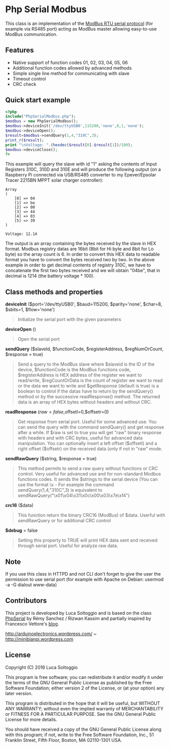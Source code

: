 Php Serial Modbus
======

This class is an implementation of the [ModBus RTU serial protocol][modbus] (for example via RS485 port) acting as ModBus master allowing easy-to-use ModBus communication.

Features
-------
  - Native support of function codes 01, 02, 03, 04, 05, 06
  - Additional function codes allowed by advanced methods
  - Simple single line method for communicating with slave
  - Timeout control
  - CRC check

Quick start example
------
```php
<?php
include("PhpSerialModbus.php");
$modbus = new PhpSerialModbus();
$modbus->deviceInit('/dev/ttyUSB0',115200,'none',8,1,'none');
$modbus->deviceOpen();
$result=$modbus->sendQuery(1,4,"310C",3);
print_r($result);
print "\nVoltage: ".(hexdec($result[0].$result[1])/100);
$modbus->deviceClose();
?>
```
This example will query the slave with id "1" asking the contents of Input Registers 310C, 310D and 310E and will produce the following output (on a Raspberry Pi connected via USB/RS485 converter to my Epever/Epsolar Tracer 2215BN MPPT solar charger controller):
```SH
Array
(
    [0] => 04
    [1] => be
    [2] => 00
    [3] => 44
    [4] => 03
    [5] => 39
)

Voltage: 12.14
```
The output is an array containing the bytes received by the slave in HEX format. Modbus registry datas are 16bit (8bit for Hi byte and 8bit for Lo byte) so the array count is 6. In order to convert this HEX data to readable format you have to convert the bytes received two by two. In the above example in order to get decimal contents of registry 310C, we have to concatenate the first two bytes received and we will obtain "04be", that in decimal is 1214 (the battery voltage * 100).


Class methods and properties
-------
**deviceInit** ($port='/dev/ttyUSB0', $baud=115200, $parity='none', $char=8, $sbits=1, $flow='none')
>Initialize the serial port with the given parameters

**deviceOpen** ()
>Open the serial port

**sendQuery** ($slaveId, $functionCode, $registerAddress, $regNumOrCount, $response = true)
>Send a query to the ModBus slave where $slaveid is the ID of the device, $functionCode is the ModBus functions code, $registerAddress is HEX address of the register we want to read/write, $regCountOrData is the count of register we want to read or the data we want to write and $getResponse (default is true) is a boolean to control if the datas have to return by the sendQuery() method or by the successive readResponse() method. The returned data is an array of HEX bytes without headers and without CRC. 

**readResponse** ($raw=false,$offsetl=0,$offsetr=0)
>Get response from serial port. Useful for some advanced use. You can send the query with the command sendQuery() and get response after a while. If $raw is set to true you will get "raw" binary response with headers and with CRC bytes, useful for advanced data manipulation. You can optionally insert a left offset ($offsetl) and a right offset ($offsetr) on the received data (only if not in "raw" mode.

**sendRawQuery** ($string, $response = true)
>This method permits to send a raw query without functions or CRC control. Very useful for advanced use and for non-standard Modbus functions codes. It sends the $strings to the serial device (You can use the format \x - For example the command sendQuery(1,4,"310C",3) is equivalent to sendRawQuery("\x01\x04\x31\x0c\x00\x03\x7e\xf4")

**crc16** ($data)
>This function return the binary CRC16 (ModBus) of $data. Userful with sendRawQuery or for additional CRC control

**$debug** = false
>Setting this property to TRUE will print HEX data sent and received through serial port. Useful for analyze raw data.

Note
------
If you use this class in HTTPD and not CLI don't forget to give the user the permission to use serial port (for example with Apache on Debian: usermod -a -G dialout www-data)

Contributors
--------
This project is developed by Luca Soltoggio and is based on the class [PhpSerial] by Rémy Sanchez / Rizwan Kassim and partially inspired by Francesco Vettore's [blog][vettore].

http://arduinoelectronics.wordpress.com/ ~ http://minibianpi.wordpress.com

License
------
Copyright (C) 2016 Luca Soltoggio

This program is free software; you can redistribute it and/or modify
it under the terms of the GNU General Public License as published by
the Free Software Foundation; either version 2 of the License, or
(at your option) any later version.

This program is distributed in the hope that it will be useful,
but WITHOUT ANY WARRANTY; without even the implied warranty of
MERCHANTABILITY or FITNESS FOR A PARTICULAR PURPOSE.  See the
GNU General Public License for more details.

You should have received a copy of the GNU General Public License along
with this program; if not, write to the Free Software Foundation, Inc.,
51 Franklin Street, Fifth Floor, Boston, MA 02110-1301 USA.

[//]: #

   [phpserial]: <https://github.com/Xowap/PHP-Serial/>
   [vettore]: <http://blog.vettore.org/modbus-senza-paura/>
   [modbus]: http://modbustools.com/modbus.html
